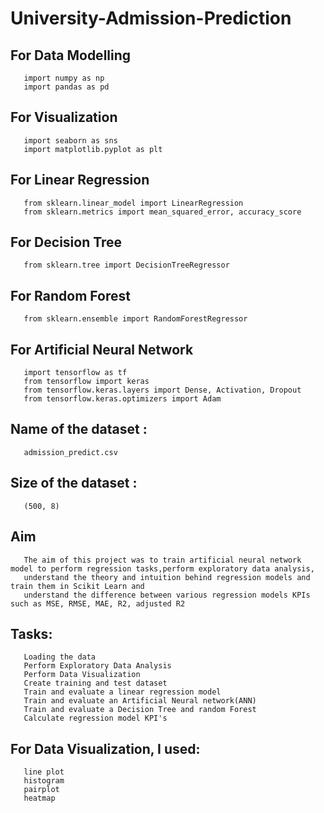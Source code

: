 # University-Admission-Prediction

## For Data Modelling  
       import numpy as np
       import pandas as pd

## For Visualization 
       import seaborn as sns 
       import matplotlib.pyplot as plt 

## For Linear Regression
       from sklearn.linear_model import LinearRegression
       from sklearn.metrics import mean_squared_error, accuracy_score

## For Decision Tree
       from sklearn.tree import DecisionTreeRegressor
                    
## For Random Forest
       from sklearn.ensemble import RandomForestRegressor

## For Artificial Neural Network
       import tensorflow as tf
       from tensorflow import keras
       from tensorflow.keras.layers import Dense, Activation, Dropout
       from tensorflow.keras.optimizers import Adam
                  
## Name of the dataset : 
       admission_predict.csv

## Size of the dataset : 
       (500, 8)

## Aim
       The aim of this project was to train artificial neural network model to perform regression tasks,perform exploratory data analysis,
       understand the theory and intuition behind regression models and train them in Scikit Learn and 
       understand the difference between various regression models KPIs such as MSE, RMSE, MAE, R2, adjusted R2

## Tasks:
       Loading the data
       Perform Exploratory Data Analysis
       Perform Data Visualization
       Create training and test dataset
       Train and evaluate a linear regression model
       Train and evaluate an Artificial Neural network(ANN)
       Train and evaluate a Decision Tree and random Forest
       Calculate regression model KPI's

## For Data Visualization, I used:
       line plot
       histogram
       pairplot
       heatmap
